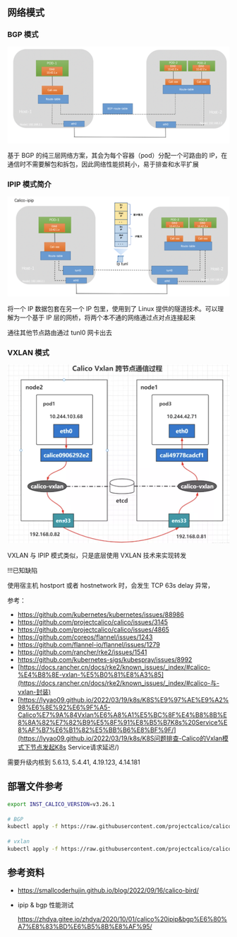## 网络模式

### BGP 模式

![image-20231128111503233](.assets/网络模式对比/image-20231128111503233.png)

基于 BGP 的纯三层网络方案，其会为每个容器（pod）分配一个可路由的 IP，在通信时不需要解包和拆包，因此网络性能损耗小，易于排查和水平扩展

### IPIP 模式简介

![image-20231128111442151](.assets/网络模式对比/image-20231128111442151.png)

将一个 IP 数据包套在另一个 IP 包里，使用到了 Linux 提供的隧道技术。可以理解为一个基于 IP 层的网桥，将两个本不通的网络通过点对点连接起来

通往其他节点路由通过 tunl0 网卡出去

### VXLAN 模式

![image-20231128111414910](.assets/网络模式对比/image-20231128111414910.png)

VXLAN 与 IPIP 模式类似，只是底层使用 VXLAN 技术来实现转发

!!!已知缺陷

使用宿主机 hostport 或者 hostnetwork 时，会发生 TCP 63s delay 异常，

参考：

- https://github.com/kubernetes/kubernetes/issues/88986
- https://github.com/projectcalico/calico/issues/3145
- https://github.com/projectcalico/calico/issues/4865
- https://github.com/coreos/flannel/issues/1243
- https://github.com/flannel-io/flannel/issues/1279
- https://github.com/rancher/rke2/issues/1541
- https://github.com/kubernetes-sigs/kubespray/issues/8992
- [https://docs.rancher.cn/docs/rke2/known_issues/_index/#calico-%E4%B8%8E-vxlan-%E5%B0%81%E8%A3%85](https://docs.rancher.cn/docs/rke2/known_issues/_index/#calico-与-vxlan-封装)
- [https://lyyao09.github.io/2022/03/19/k8s/K8S%E9%97%AE%E9%A2%98%E6%8E%92%E6%9F%A5-Calico%E7%9A%84Vxlan%E6%A8%A1%E5%BC%8F%E4%B8%8B%E8%8A%82%E7%82%B9%E5%8F%91%E8%B5%B7K8s%20Service%E8%AF%B7%E6%B1%82%E5%BB%B6%E8%BF%9F/](https://lyyao09.github.io/2022/03/19/k8s/K8S问题排查-Calico的Vxlan模式下节点发起K8s Service请求延迟/)

需要升级内核到 5.6.13, 5.4.41, 4.19.123, 4.14.181

## 部署文件参考

```bash
export INST_CALICO_VERSION=v3.26.1

# BGP
kubectl apply -f https://raw.githubusercontent.com/projectcalico/calico/${INST_CALICO_VERSION}/manifests/calico-vxlan.yaml

# vxlan
kubectl apply -f https://raw.githubusercontent.com/projectcalico/calico/${INST_CALICO_VERSION}/manifests/calico-vxlan.yaml
```

## 参考资料

- <https://smallcoderhujin.github.io/blog/2022/09/16/calico-bird/>

- ipip & bgp 性能测试

  https://zhdya.gitee.io/zhdya/2020/10/01/calico%20ipip&bgp%E6%80%A7%E8%83%BD%E6%B5%8B%E8%AF%95/

  
